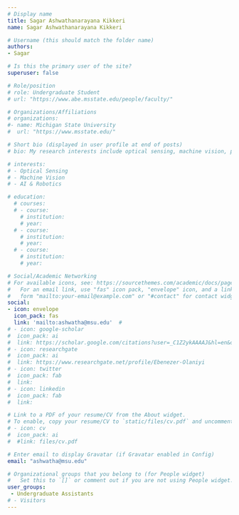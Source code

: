 ```yaml
---
# Display name
title: Sagar Ashwathanarayana Kikkeri
name: Sagar Ashwathanarayana Kikkeri

# Username (this should match the folder name)
authors:
- Sagar

# Is this the primary user of the site?
superuser: false

# Role/position
# role: Undergraduate Student
# url: "https://www.abe.msstate.edu/people/faculty/"

# Organizations/Affiliations
# organizations:
#- name: Michigan State University
#  url: "https://www.msstate.edu/"

# Short bio (displayed in user profile at end of posts)
# bio: My research interests include optical sensing, machine vision, precision agriculture, food assessment and data analytics.

# interests:
# - Optical Sensing
# - Machine Vision
# - AI & Robotics

# education:
  # courses:
  # - course: 
    # institution: 
    # year: 
  # - course: 
    # institution: 
    # year: 
  # - course: 
    # institution:
    # year: 

# Social/Academic Networking
# For available icons, see: https://sourcethemes.com/academic/docs/page-builder/#icons
#   For an email link, use "fas" icon pack, "envelope" icon, and a link in the
#   form "mailto:your-email@example.com" or "#contact" for contact widget.
social:
- icon: envelope
  icon_pack: fas
  link: 'mailto:ashwatha@msu.edu'  # 
# - icon: google-scholar
#  icon_pack: ai
#  link: https://scholar.google.com/citations?user=_C1Z2ykAAAAJ&hl=en&oi=ao 
# - icon: researchgate
#  icon_pack: ai
#  link: https://www.researchgate.net/profile/Ebenezer-Olaniyi
# - icon: twitter
#  icon_pack: fab
#  link: 
# - icon: linkedin
#  icon_pack: fab
#  link: 

# Link to a PDF of your resume/CV from the About widget.
# To enable, copy your resume/CV to `static/files/cv.pdf` and uncomment the lines below.
# - icon: cv
#  icon_pack: ai
#  #link: files/cv.pdf

# Enter email to display Gravatar (if Gravatar enabled in Config)
email: "ashwatha@msu.edu"

# Organizational groups that you belong to (for People widget)
#   Set this to `[]` or comment out if you are not using People widget.
user_groups:
 - Undergraduate Assistants
# - Visitors
---
```

